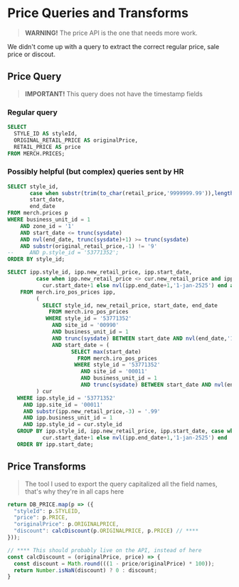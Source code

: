 # Price Queries and Transforms

> **WARNING!** The price API is the one that needs more work.

We didn't come up with a query to extract the correct regular price, sale price or discout.


## Price Query
> **IMPORTANT!** This query does not have the timestamp fields

### Regular query
```sql
SELECT
  STYLE_ID AS styleId,
  ORIGINAL_RETAIL_PRICE AS originalPrice,
  RETAIL_PRICE AS price
FROM MERCH.PRICES;
```

### Possibly helpful (but complex) queries sent by HR
```sql
SELECT style_id,
       case when substr(trim(to_char(retail_price,'9999999.99')),length(trim(to_char(retail_price,'9999999.99'))),1) = '9' then original_retail_price else retail_price end as retail_price,
       start_date,
       end_date
FROM merch.prices p
WHERE business_unit_id = 1
    AND zone_id = '1'
    AND start_date <= trunc(sysdate)
    AND nvl(end_date, trunc(sysdate)+1) >= trunc(sysdate)
    AND substr(original_retail_price,-1) != '9'
--     AND p.style_id = '53771352';
ORDER BY style_id;
```

```sql
SELECT ipp.style_id, ipp.new_retail_price, ipp.start_date,
         case when ipp.new_retail_price <> cur.new_retail_price and ipp.start_date < trunc(sysdate) and ipp.end_date is null then
           cur.start_date+1 else nvl(ipp.end_date+1,'1-jan-2525') end as end_date
    FROM merch.iro_pos_prices ipp,
         (
           SELECT style_id, new_retail_price, start_date, end_date
             FROM merch.iro_pos_prices
            WHERE style_id = '53771352'
              AND site_id = '00990'
              AND business_unit_id = 1
              AND trunc(sysdate) BETWEEN start_date AND nvl(end_date,'1-jan-2525')
              AND start_date = (
                    SELECT max(start_date)
                      FROM merch.iro_pos_prices
                     WHERE style_id = '53771352'
                       AND site_id = '00011'
                       AND business_unit_id = 1
                       AND trunc(sysdate) BETWEEN start_date AND nvl(end_date,'1-jan-2525'))
         ) cur
   WHERE ipp.style_id = '53771352'
     AND ipp.site_id = '00011'
     AND substr(ipp.new_retail_price,-3) = '.99'
     AND ipp.business_unit_id = 1
     AND ipp.style_id = cur.style_id
   GROUP BY ipp.style_id, ipp.new_retail_price, ipp.start_date, case when ipp.new_retail_price <> cur.new_retail_price and ipp.start_date < trunc(sysdate) and ipp.end_date is null then
           cur.start_date+1 else nvl(ipp.end_date+1,'1-jan-2525') end
   ORDER BY ipp.start_date;
```

## Price Transforms
> The tool I used to export the query capitalized all the field names, that's why they're in all caps here

```js
return DB_PRICE.map(p => ({
  "styleId": p.STYLEID,
  "price": p.PRICE,
  "originalPrice": p.ORIGINALPRICE,
  "discount": calcDiscount(p.ORIGINALPRICE, p.PRICE) // ****
}));

// **** This should probably live on the API, instead of here
const calcDiscount = (originalPrice, price) => {
  const discount = Math.round(((1 - price/originalPrice) * 100));
  return Number.isNaN(discount) ? 0 : discount;
}
```